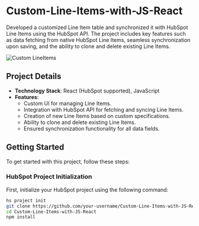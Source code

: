 # Custom-Line-Items-with-JS-React

Developed a customized Line Item table and synchronized it with HubSpot Line Items using the HubSpot API. The project includes key features such as data fetching from native HubSpot Line Items, seamless synchronization upon saving, and the ability to clone and delete existing Line Items.

![Custom LineItems](https://github.com/user-attachments/assets/e5addd78-d9d6-423a-8479-408e89525cfd)

## Project Details

- **Technology Stack**: React (HubSpot supported), JavaScript
- **Features**:
  - Custom UI for managing Line Items.
  - Integration with HubSpot API for fetching and syncing Line Items.
  - Creation of new Line Items based on custom specifications.
  - Ability to clone and delete existing Line Items.
  - Ensured synchronization functionality for all data fields.

## Getting Started

To get started with this project, follow these steps:

### HubSpot Project Initialization

First, initialize your HubSpot project using the following command:

```bash
hs project init
git clone https://github.com/your-username/Custom-Line-Items-with-JS-React.git
cd Custom-Line-Items-with-JS-React
npm install